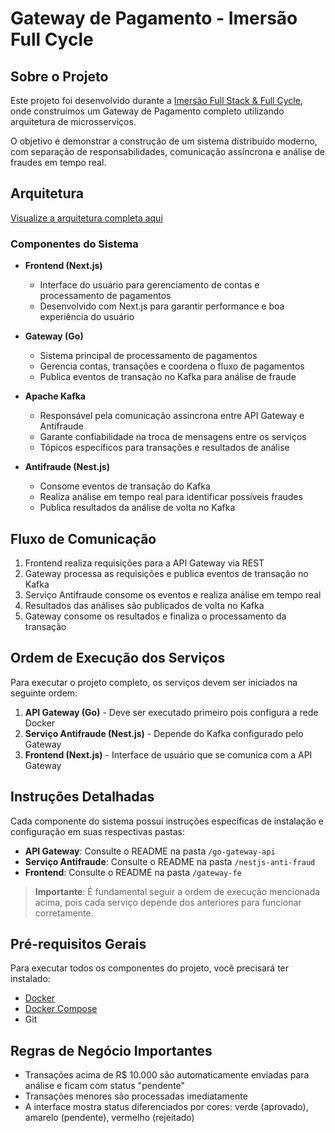 # Gateway de Pagamento - Imersão Full Cycle

## Sobre o Projeto

Este projeto foi desenvolvido durante a [Imersão Full Stack & Full Cycle](https://imersao.fullcycle.com.br/evento/), onde construímos um Gateway de Pagamento completo utilizando arquitetura de microsserviços.

O objetivo é demonstrar a construção de um sistema distribuído moderno, com separação de responsabilidades, comunicação assíncrona e análise de fraudes em tempo real.

## Arquitetura

[Visualize a arquitetura completa aqui](https://link.excalidraw.com/readonly/Nrz6WjyTrn7IY8ZkrZHy)

### Componentes do Sistema

- **Frontend (Next.js)**
  - Interface do usuário para gerenciamento de contas e processamento de pagamentos
  - Desenvolvido com Next.js para garantir performance e boa experiência do usuário

- **Gateway (Go)**
  - Sistema principal de processamento de pagamentos
  - Gerencia contas, transações e coordena o fluxo de pagamentos
  - Publica eventos de transação no Kafka para análise de fraude

- **Apache Kafka**
  - Responsável pela comunicação assíncrona entre API Gateway e Antifraude
  - Garante confiabilidade na troca de mensagens entre os serviços
  - Tópicos específicos para transações e resultados de análise

- **Antifraude (Nest.js)**
  - Consome eventos de transação do Kafka
  - Realiza análise em tempo real para identificar possíveis fraudes
  - Publica resultados da análise de volta no Kafka

## Fluxo de Comunicação

1. Frontend realiza requisições para a API Gateway via REST
2. Gateway processa as requisições e publica eventos de transação no Kafka
3. Serviço Antifraude consome os eventos e realiza análise em tempo real
4. Resultados das análises são publicados de volta no Kafka
5. Gateway consome os resultados e finaliza o processamento da transação

## Ordem de Execução dos Serviços

Para executar o projeto completo, os serviços devem ser iniciados na seguinte ordem:

1. **API Gateway (Go)** - Deve ser executado primeiro pois configura a rede Docker
2. **Serviço Antifraude (Nest.js)** - Depende do Kafka configurado pelo Gateway
3. **Frontend (Next.js)** - Interface de usuário que se comunica com a API Gateway

## Instruções Detalhadas

Cada componente do sistema possui instruções específicas de instalação e configuração em suas respectivas pastas:

- **API Gateway**: Consulte o README na pasta `/go-gateway-api`
- **Serviço Antifraude**: Consulte o README na pasta `/nestjs-anti-fraud` 
- **Frontend**: Consulte o README na pasta `/gateway-fe`

> **Importante**: É fundamental seguir a ordem de execução mencionada acima, pois cada serviço depende dos anteriores para funcionar corretamente.

## Pré-requisitos Gerais

Para executar todos os componentes do projeto, você precisará ter instalado:

- [Docker](https://www.docker.com/get-started)
- [Docker Compose](https://docs.docker.com/compose/install/)
- Git

## Regras de Negócio Importantes

- Transações acima de R$ 10.000 são automaticamente enviadas para análise e ficam com status "pendente"
- Transações menores são processadas imediatamente
- A interface mostra status diferenciados por cores: verde (aprovado), amarelo (pendente), vermelho (rejeitado)